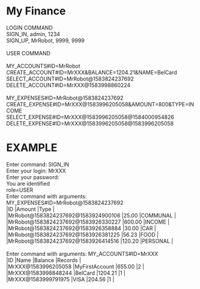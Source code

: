 # My Finance

LOGIN COMMAND<br/>
SIGN_IN, admin, 1234<br/>
SIGN_UP, MrRobot, 9999, 9999<br/>
<br/>
USER COMMAND<br/>
<br/>
MY_ACCOUNTS#ID=MrRobot<br/>
CREATE_ACCOUNT#ID=MrXXX&BALANCE=1204.21&NAME=BelCard<br/>
SELECT_ACCOUNT#ID=MrRobot@1583824237692<br/>
DELETE_ACCOUNT#ID=MrXXX@1583998860224<br/>
<br/>
MY_EXPENSES#ID=MrRobot@1583824237692<br/>
CREATE_EXPENSE#ID=MrXXX@1583996205058&AMOUNT=800&TYPE=INCOME<br/>
SELECT_EXPENSE#ID=MrXXX@1583996205058@1584000954826<br/>
DELETE_EXPENSE#ID=MrXXX@1583996205058@1583996205058<br/>

# EXAMPLE
Enter command: SIGN_IN<br/>
Enter your login: MrXXX<br/>
Enter your password: <br/>
You are identified<br/>
role=USER<br/>
Enter command with arguments: MY_EXPENSES#ID=MrRobot@1583824237692<br/>
|ID                                           |Amount         |Type      |<br/>
|MrRobot@1583824237692@1583924900106          |25.00          |COMMUNAL  |<br/>
|MrRobot@1583824237692@1583926330227          |600.00         |INCOME    |<br/>
|MrRobot@1583824237692@1583926358884          |30.00          |CAR       |<br/>
|MrRobot@1583824237692@1583926381225          |56.23          |FOOD      |<br/>
|MrRobot@1583824237692@1583926414516          |120.20         |PERSONAL  |<br/>
<br/>
Enter command with arguments: MY_ACCOUNTS#ID=MrXXX<br/>
|ID                            |Name                |Balance        |Records   |<br/>
|MrXXX@1583996205058           |MyFirstAccount      |655.00         |2         |<br/>
|MrXXX@1583998848244           |BelCard             |1204.21        |1         |<br/>
|MrXXX@1583999791975           |VISA                |204.56         |1         |<br/>
<br/>
